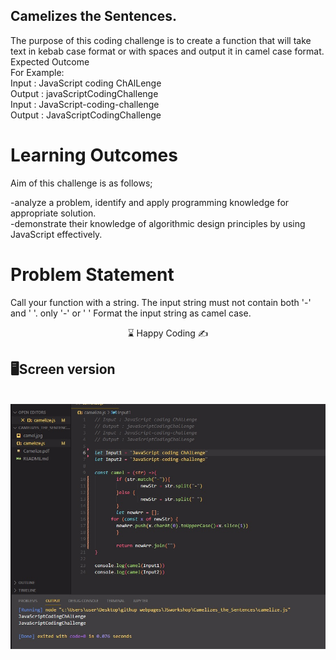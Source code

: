 ## Camelizes the Sentences.

The purpose of this coding challenge is to create a function that will take text in kebab case format or with
spaces and output it in camel case format.
<br>
Expected Outcome
<br>
For Example:
<br>
Input : JavaScript coding ChAlLenge<br>
Output : javaScriptCodingChallenge<br>
Input : JavaScript-coding-challenge<br>
Output : JavaScriptCodingChallenge<br>

# Learning Outcomes

Aim of this challenge is as follows;

 -analyze a problem, identify and apply programming knowledge for appropriate solution.<br>
 -demonstrate their knowledge of algorithmic design principles by using JavaScript effectively.<br>
# Problem Statement
Call your function with a string. The input string must not contain both '-' and ' '. only '-' or ' '
Format the input string as camel case.


<center> ⌛ Happy Coding  ✍ </center>

## 🖥️Screen version
<br>
<img src="./camel.jpg" align="left" alt="desktop_version">


